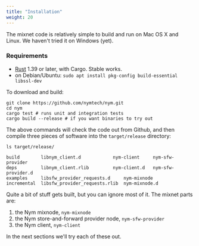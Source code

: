 ```yaml
---
title: "Installation"
weight: 20
---
```


The mixnet code is relatively simple to build and run on Mac OS X and Linux. We haven't tried it on Windows (yet).

### Requirements

* [Rust](https://www.rust-lang.org/) 1.39 or later, with Cargo. Stable works.
* on Debian/Ubuntu: `sudo apt install pkg-config build-essential libssl-dev`

To download and build:

```shell
git clone https://github.com/nymtech/nym.git
cd nym
cargo test # runs unit and integration tests
cargo build --release # if you want binaries to try out
```

The above commands will check the code out from Github, and then compile three pieces of software into the `target/release` directory:

```shell
ls target/release/

build	     libnym_client.d		    nym-client	   nym-sfw-provider
deps	     libnym_client.rlib		    nym-client.d   nym-sfw-provider.d
examples     libsfw_provider_requests.d     nym-mixnode
incremental  libsfw_provider_requests.rlib  nym-mixnode.d

```

Quite a bit of stuff gets built, but you can ignore most of it. The mixnet parts are:

1. the Nym mixnode, `nym-mixnode`
1. the Nym store-and-forward provider node, `nym-sfw-provider`
1. the Nym client, `nym-client`

In the next sections we'll try each of these out.
